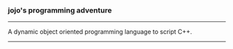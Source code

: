 ### jojo's programming adventure

------

A dynamic object oriented programming language to script C++.

------

